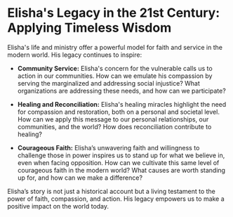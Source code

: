 # Elisha's Legacy in the 21st Century: Applying Timeless Wisdom

Elisha's life and ministry offer a powerful model for faith and service in the modern world.  His legacy continues to inspire:

* **Community Service:**  Elisha's concern for the vulnerable calls us to action in our communities.  How can we emulate his compassion by serving the marginalized and addressing social injustice?  What organizations are addressing these needs, and how can we participate?

* **Healing and Reconciliation:**  Elisha's healing miracles highlight the need for compassion and restoration, both on a personal and societal level.  How can we apply this message to our personal relationships, our communities, and the world?  How does reconciliation contribute to healing?

* **Courageous Faith:**  Elisha’s unwavering faith and willingness to challenge those in power inspires us to stand up for what we believe in, even when facing opposition.  How can we cultivate this same level of courageous faith in the modern world?  What causes are worth standing up for, and how can we make a difference?

Elisha’s story is not just a historical account but a living testament to the power of faith, compassion, and action. His legacy empowers us to make a positive impact on the world today.

